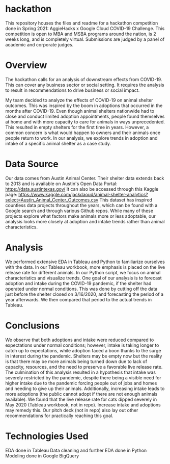 # hackathon
This repository houses the files and readme for a hackathon competition done in Spring 2021: AggieHacks x Google Cloud COVID-19 Challenge. This competition is open to MBA and MSBA programs around the nation, is 2 weeks long, and is completely virtual. Submissions are judged by a panel of academic and corporate judges.

# Overview
The hackathon calls for an analysis of downstream effects from COVID-19. This can cover any business sector or social setting. It requires the analysis to result in recommendations to drive business or social impact.

My team decided to analyze the effects of COVID-19 on animal shelter outcomes. This was inspired by the boom in adoptions that occurred in the months after COVID-19. Even though animal shelters nationwide had to close and conduct limited adoption appointments, people found themselves at home and with more capacity to care for animals in ways unprecedented. This resulted in empty shelters for the first time in years. However, a common concern is what would happen to owners and their animals once people return to work. In our analysis, we explore trends in adoption and intake of a specific animal shelter as a case study.

# Data Source
Our data comes from Austin Animal Center. Their shelter data extends back to 2013 and is available on Austin's Open Data Portal: https://data.austintexas.gov/
It can also be accessed through this Kaggle page: https://www.kaggle.com/jackdaoud/animal-shelter-analytics?select=Austin_Animal_Center_Outcomes.csv
This dataset has inspired countless data projects throughout the years, which can be found with a Google search and through various Github repos. While many of these projects explore what factors make animals more or less adoptable, our analysis looks more closely at adoption and intake trends rather than animal characteristics.

# Analysis
We performed extensive EDA in Tableau and Python to familiarize ourselves with the data. In our Tableau workbook, more emphasis is placed on the live release rate for different animals. In our Python script, we focus on animal characteristics and visualize trends. One goal of our analysis is to forecast adoption and intake during the COVID-19 pandemic, if the shelter had operated under normal conditions. This was done by cutting off the data just before the shelter closed on 3/16/2020, and forecasting the period of a year afterwards. We then compared that period to the actual trends in Tableau. 

# Conclusions
We observe that both adoptions and intake were reduced compared to expectations under normal conditions; however, intake is taking longer to catch up to expectations, while adoption faced a boon thanks to the surge in interest during the pandemic. Shelters may be empty now but the reality is that there may be more animals being turned down due to lack of capacity, resources, and the need to preserve a favorable live release rate.
The culmination of this analysis resulted in a hypothesis that intake was severely restricted by the pandemic, despite there being a visible need for higher intake due to the pandemic forcing people out of jobs and homes and needing to give up their animals. Additionally, increasing intake leads to more adoptions (the public cannot adopt if there are not enough animals available). We found that the live release rate for cats dipped severely in May 2020 (Tableau workbook, not in repo). Increase intake and adoptions may remedy this. Our pitch deck (not in repo) also lay out other recommendations for practically reaching this goal.

# Technologies Used
EDA done in Tableau
Data cleaning and further EDA done in Python
Modeling done in Google BigQuery
